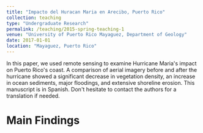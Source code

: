```yaml
---
title: "Impacto del Huracan Maria en Arecibo, Puerto Rico"
collection: teaching
type: "Undergraduate Research"
permalink: /teaching/2015-spring-teaching-1
venue: "University of Puerto Rico Mayaguez, Department of Geology"
date: 2017-01-01
location: "Mayaguez, Puerto Rico"
---
```


In this paper, we used remote sensing to examine Hurricane Maria's impact on Puerto Rico's coast. A comparison of aerial imagery before and after the hurricane showed a significant decrease in vegetation density, an increase in ocean sediments, major floodings, and extensive shoreline erosion. This manuscript is in Spanish. Don't hesitate to contact the authors for a translation if needed.

Main Findings
======

